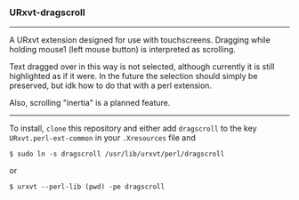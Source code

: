 ### URxvt-dragscroll
---

A URxvt extension designed for use with touchscreens. Dragging while holding mouse1 (left mouse button) is interpreted as scrolling.

Text dragged over in this way is not selected, although currently it is still highlighted as if it were. In the future the selection should simply be preserved, but idk how to do that with a perl extension.

Also, scrolling "inertia" is a planned feature.

---

To install, `clone` this repository and either add `dragscroll` to the key `URxvt.perl-ext-common` in your `.Xresources` file and

`$ sudo ln -s dragscroll /usr/lib/urxvt/perl/dragscroll`

or

`$ urxvt --perl-lib (pwd) -pe dragscroll`
